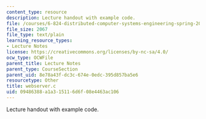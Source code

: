 ```yaml
---
content_type: resource
description: Lecture handout with example code.
file: /courses/6-824-distributed-computer-systems-engineering-spring-2006/09486388a1a315116d6f08e4463ac106_webserver.c
file_size: 2067
file_type: text/plain
learning_resource_types:
- Lecture Notes
license: https://creativecommons.org/licenses/by-nc-sa/4.0/
ocw_type: OCWFile
parent_title: Lecture Notes
parent_type: CourseSection
parent_uid: 8e78a43f-dc3c-674e-0edc-395d857ba5e6
resourcetype: Other
title: webserver.c
uid: 09486388-a1a3-1511-6d6f-08e4463ac106
---
```

Lecture handout with example code.